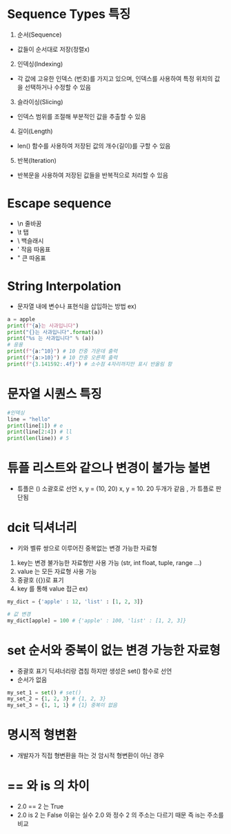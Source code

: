 # Sequence Types 특징
1. 순서(Sequence)
  - 값들이 순서대로 저장(정렬x)
2. 인덱싱(Indexing)
  - 각 값에 고유한 인덱스 (번호)를 가지고 있으며, 인덱스를 사용하여 특정 위치의 값을 선택하거나 수정할 수 있음
3. 슬라이싱(Slicing)
  - 인덱스 범위를 조절해 부분적인 값을 추출할 수 있음
4. 길이(Length)
  - len() 함수를 사용하여 저장된 값의 개수(길이)를 구할 수 있음
5. 반복(Iteration)
  - 반복문을 사용하여 저장된 값들을 반복적으로 처리할 수 있음


# Escape sequence
  - \n 줄바꿈
  - \t 탭
  - \\ 백슬래시
  - \' 작음 따옴표
  - \" 큰 따옴표

# String Interpolation
  - 문자열 내에 변수나 표현식을 삽입하는 방법
  ex)
  ```python
  a = apple
  print(f"{a}는 사과입니다")
  print("{}는 사과입니다".format(a))
  print("%s 는 사과입니다" % (a))
  # 응용
  print(f"{a:^10}") # 10 칸중 가운데 출력
  print(f"{a:>10}") # 10 칸중 오른쪽 출력
  print(f"{3.141592:.4f}") # 소수점 4자리까지만 표시 반올림 함
  ```
# 문자열 시퀀스 특징
```python
#인덱싱
line = "hello"
print(line[1]) # e
print(line[2:4]) # ll
print(len(line)) # 5
```

# 튜플 리스트와 같으나 변경이 불가능 불변
 - 튜플은 () 소괄호로 선언
 x, y = (10, 20)
 x, y = 10. 20
 두개가 같음 , 가 튜플로 판단됨

 # dcit 딕셔너리 
  - 키와 벨류 쌍으로 이루어진 중복없는 변경 가능한 자료형

  1. key는 변경 불가능한 자료형만 사용 가능 (str, int float, tuple, range ...)
  2. value 는 모든 자료형 사용 가능
  3. 중괄호 ({})로 표기
  4. key 를 통해 value 접근
ex)
```python
my_dict = {'apple' : 12, 'list' : [1, 2, 3]}

# 값 변경
my_dict[apple] = 100 # {'apple' : 100, 'list' : [1, 2, 3]}
```

# set 순서와 중복이 없는 변경 가능한 자료형
 - 중괄호 표기 딕셔너리랑 겹침 하지만 생성은 set() 함수로 선언
 - 순서가 없음 
 ```python
 my_set_1 = set() # set()
 my_set_2 = {1, 2, 3} # {1, 2, 3}
 my_set_3 = {1, 1, 1} # {1} 중복이 없음
 ```

 # 명시적 형변환
  - 개발자가 직접 형변환을 하는 것 암시적 형변환이 아닌 경우

  # == 와 is 의 차이
  - 2.0 == 2 는 True
  - 2.0 is 2 는 False 이유는 실수 2.0 와 정수 2 의 주소는 다르기 때문 즉 is는 주소를 비교